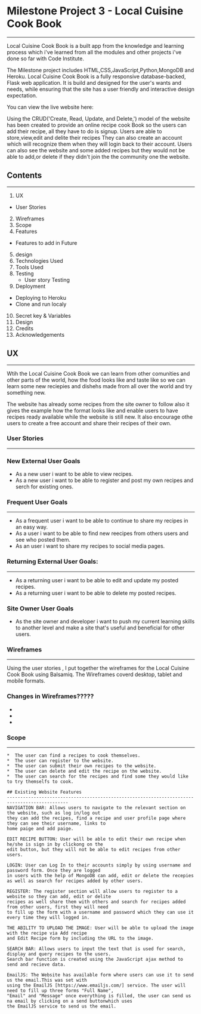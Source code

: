 # Milestone Project 3 - Local Cuisine Cook Book
-----------------------------------------------
Local Cuisine Cook Book is a built app from the knowledge and learning process which i've learned from 
all the modules and other projects i've done so far with Code Institute.

The Milestone project includes HTML,CSS,JavaScript,Python,MongoDB and Heroku.
Local Cuisine Cook Book is a fully responsive database-backed, Flask web application.
It is build and designed for the user's wants and needs, while ensuring that the site has a 
user friendly and interactive design expectation.

You can view the live website here:

Using the CRUD('Create, Read, Update, and Delete,') model of the website has been created to provide an online recipe cook Book
so the users can add their recipe, all they have to do is signup. Users are able to store,view,edit and delite their recipes
They can also create an account which will recognize them when they will login back to their account.
Users can also see the website and some added recipes but they would not be able to add,or delete if they didn't join the
the community one the website.

## Contents
----------------------------------------------------------------------
1. UX
  * User Stories
2. Wireframes
3. Scope 
4. Features 
  * Features to add in Future
5. design
6. Technologies Used
7. Tools Used
8. Testing
   * User story Testing
9. Deployment
  * Deploying to Heroku
  * Clone and run localy
10. Secret key & Variables
11. Design
12. Credits
13. Acknowledgements

## UX
---------------------------------------------------------------------------------

Wtih the Local Cuisine Cook Book we can learn from other comunities and other parts of the world,
how the food looks like and taste like so we can learn some new reciepies and dishehs made from all
over the world and try something new.

The website has already some recipes from the site owner to follow also it gives the example how 
the format looks like and enable users to have recipes ready available while the website is still new.
It also encourage othe users to create a free account and share their recipes of their own.

### User Stories
------------------------------------------------------------------------------------------------

### New External User Goals
 
 * As a new user i want to be able to view recipes.
 * As a new user i want to be able to register and post my own recipes and serch for existing ones.
 
 ### Frequent User Goals
 ------------------------------------------------------------------------------------------------
  * As a frequent user i want to be able to continue to share my recipes in an easy way.
  * As a user i want to be able to find new reecipes from others users and see who posted them.
  * As an user i want to share my recipes to social media pages.

  ### Returning External User Goals:
  -----------------------------------------------------------------------------------------------
   * As a returning user i want to be able to edit and update my posted recipes.
   * As a returning user i want to be able to delete my posted recipes.

   ### Site Owner User Goals

   * As the site owner and developer i want to push my current learning skills to another level and 
   make a site that's useful and beneficial for other users.

   ### Wireframes
   -----------------------------------------------------------------------------------------------
   Using the user stories , I put together the wireframes for the Local Cuisine Cook Book using Balsamiq.
   The Wireframes coverd desktop, tablet and mobile formats.

   ### Changes in Wireframes?????

   * 
   * 
   *  

   ### Scope
   ------------------------------------------------------------------------------------------------

    *  The user can find a recipes to cook themselves.
    *  The user can register to the website.
    *  The user can submit their own recipes to the website.
    *  The user can delete and edit the recipe on the website.
    *  The user can search for the recipes and find some they would like to try themselfs to cook.

    ## Existing Website Features
    ---------------------------------------------------------------------------------------------
    NAVIGATION BAR: Allows users to navigate to the relevant section on the website, such as log in/log out
    they can add the recipes, find a recipe and user profile page where they can see their username, links to
    home paige and add paige.

    EDIT RECIPE BUTTON: User will be able to edit their own recipe when he/she is sign in by clickong on the      
    edit button, but they will not be able to edit recipes from other users.      
    
    LOGIN: User can Log In to their accounts simply by using username and password form. Once they are logged     
    in users with the help of MongoDB can add, edit or delete the recepies as well as search for recipes added by other users.      
    
    REGISTER: The register section will allow users to register to a website so they can add, edit or delite     
    recipes as well share them with others and search for recipes added from other users, first they will need     
    to fill up the form with a username and password which they can use it every time they will logged in.      
    
    THE ABILITY TO UPLOAD THE IMAGE: User will be able to upload the image with the recipe via Add recipe     
    and Edit Recipe form by including the URL to the image.      
    
    SEARCH BAR: Allows users to input the text that is used for search, display and query recipes to the users.     
    Search bar function is created using the JavaScript ajax method to send and recieve data.      
    
    EmailJS: The Website has available form where users can use it to send us the email.This was set with      
    using the EmailJS [https://www.emailjs.com/] service. The user will need to fill up three forms "Full Name",     
    "Email" and "Message" once everything is filled, the user can send us na email by clicking on a send buttonwhich uses      
    the EmailJS service to send us the email.
